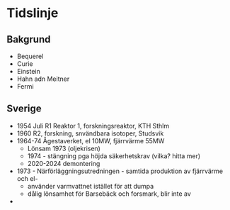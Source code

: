 # Tidslinje

## Bakgrund
* Bequerel
* Curie
* Einstein
* Hahn adn Meitner
* Fermi

## Sverige
* 1954 Juli R1 Reaktor 1, forskningsreaktor, KTH Sthlm
* 1960 R2, forskning, snvändbara isotoper, Studsvik 
* 1964-74 Ågestaverket, el 10MW, fjärrvärme 55MW
  * Lönsam 1973 (oljekrisen) 
  * 1974 - stängning pga höjda säkerhetskrav (vilka? hitta mer)
  * 2020-2024 demontering
* 1973 - Närförläggningsutredningen - samtida produktion av fjärrvärme och el-
  * använder varmvattnet istället för att dumpa
  * dålig lönsamhet för Barsebäck och forsmark, blir inte av
* 